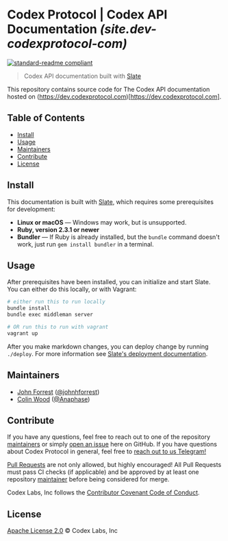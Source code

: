 # Codex Protocol | Codex API Documentation _(site.dev-codexprotocol-com)_

[![standard-readme compliant](https://img.shields.io/badge/readme%20style-standard-brightgreen.svg?style=flat-square)](https://github.com/RichardLitt/standard-readme)

> Codex API documentation built with [Slate](https://github.com/lord/slate)

This repository contains source code for The Codex API documentation hosted on (https://dev.codexprotocol.com)[https://dev.codexprotocol.com].

## Table of Contents

- [Install](#install)
- [Usage](#usage)
- [Maintainers](#maintainers)
- [Contribute](#contribute)
- [License](#license)


## Install

This documentation is built with [Slate](https://github.com/lord/slate), which
requires some prerequisites for development:

  - **Linux or macOS** — Windows may work, but is unsupported.
  - **Ruby, version 2.3.1 or newer**
  - **Bundler** — If Ruby is already installed, but the `bundle` command doesn't
    work, just run `gem install bundler` in a terminal.


## Usage

After prerequisites have been installed, you can initialize and start Slate. You
can either do this locally, or with Vagrant:

```bash
# either run this to run locally
bundle install
bundle exec middleman server

# OR run this to run with vagrant
vagrant up
```

After you make markdown changes, you can deploy change by running `./deploy`.
For more information see [Slate's deployment documentation](https://github.com/lord/slate/wiki/Deploying-Slate).


## Maintainers

- [John Forrest](mailto:john@codexprotocol.com) ([@johnhforrest](https://github.com/johnhforrest))
- [Colin Wood](mailto:colin@codexprotocol.com) ([@Anaphase](https://github.com/Anaphase))


## Contribute

If you have any questions, feel free to reach out to one of the repository [maintainers](#maintainers)
or simply [open an issue](https://github.com/codex-protocol/service.codex-registry-api/issues/new)
here on GitHub. If you have questions about Codex Protocol in general, feel free
to [reach out to us Telegram!](https://t.me/codexprotocol)

[Pull Requests](https://github.com/codex-protocol/service.codex-registry-api/pulls)
are not only allowed, but highly encouraged! All Pull Requests must pass CI
checks (if applicable) and be approved by at least one repository
[maintainer](#maintainers) before being considered for merge.

Codex Labs, Inc follows the [Contributor Covenant Code of Conduct](https://contributor-covenant.org/version/1/4/code-of-conduct).


## License

[Apache License 2.0](LICENSE) © Codex Labs, Inc
